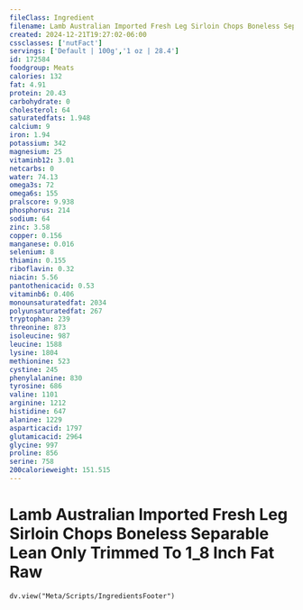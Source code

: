 ```yaml
---
fileClass: Ingredient
filename: Lamb Australian Imported Fresh Leg Sirloin Chops Boneless Separable Lean Only Trimmed To 1_8 Inch Fat Raw
created: 2024-12-21T19:27:02-06:00
cssclasses: ['nutFact']
servings: ['Default | 100g','1 oz | 28.4']
id: 172584
foodgroup: Meats
calories: 132
fat: 4.91
protein: 20.43
carbohydrate: 0
cholesterol: 64
saturatedfats: 1.948
calcium: 9
iron: 1.94
potassium: 342
magnesium: 25
vitaminb12: 3.01
netcarbs: 0
water: 74.13
omega3s: 72
omega6s: 155
pralscore: 9.938
phosphorus: 214
sodium: 64
zinc: 3.58
copper: 0.156
manganese: 0.016
selenium: 8
thiamin: 0.155
riboflavin: 0.32
niacin: 5.56
pantothenicacid: 0.53
vitaminb6: 0.406
monounsaturatedfat: 2034
polyunsaturatedfat: 267
tryptophan: 239
threonine: 873
isoleucine: 987
leucine: 1588
lysine: 1804
methionine: 523
cystine: 245
phenylalanine: 830
tyrosine: 686
valine: 1101
arginine: 1212
histidine: 647
alanine: 1229
asparticacid: 1797
glutamicacid: 2964
glycine: 997
proline: 856
serine: 758
200calorieweight: 151.515
---
```


# Lamb Australian Imported Fresh Leg Sirloin Chops Boneless Separable Lean Only Trimmed To 1_8 Inch Fat Raw

```dataviewjs
dv.view("Meta/Scripts/IngredientsFooter")
```